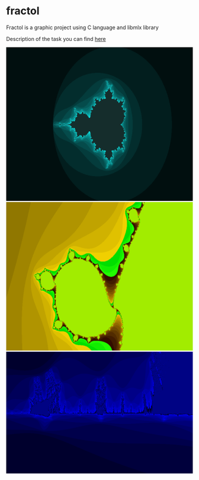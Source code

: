 # fractol

Fractol is a graphic project using C language and libmlx library

Description of the task you can find [here](./fractol.pdf)

![Pictures of fractals](imgs/1.png)
![](imgs/2.png)
![](imgs/3.png)
